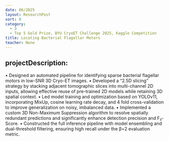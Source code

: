 ```yaml
---
date: 06/2025
layout: ResearchPost
sort: 0
category: 
  - 3
  - Top 5 Gold Prize, BYU CryoET Challenge 2025, Kaggle Competition
title: Locating Bacterial Flagellar Motors 
teacher: None
---
```

## projectDescription:
• Designed an automated pipeline for identifying sparse bacterial flagellar motors in low-SNR 3D Cryo-ET images. 
• Developed a “2.5D slicing” strategy by stacking adjacent tomographic slices into multi-channel 2D inputs, allowing effective reuse of pre-trained 2D models while retaining 3D spatial context. 
• Led model training and optimization based on YOLOv11, incorporating MixUp, cosine learning rate decay, and 4 fold cross-validation to improve generalization on noisy, imbalanced data. 
• Implemented a custom 3D Non-Maximum Suppression algorithm to resolve spatially redundant predictions and significantly enhance detection precision and F₂-Score. 
• Constructed the full inference pipeline with model ensembling and dual-threshold filtering, ensuring high recall under the β=2 evaluation metric. 